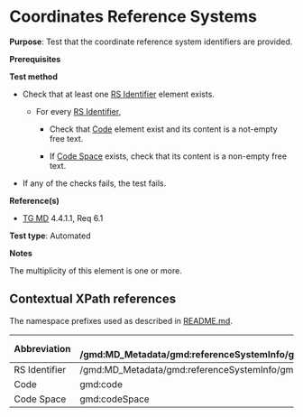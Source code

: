 # Coordinates Reference Systems

**Purpose**: Test that the coordinate reference system identifiers are provided.

**Prerequisites**

**Test method**

* Check that at least one [RS Identifier](#rsIdentifier) element exists.

    * For every [RS Identifier](#rsIdentifier),

        * Check that [Code](#code) element exist and its content is a not-empty free text.

        * If [Code Space](#codeSpace) exists, check that its content is a non-empty free text.

* If any of the checks fails, the test fails.

**Reference(s)**	 

* [TG MD](./README.md#ref_TG_MD) 4.4.1.1, Req 6.1

**Test type**: Automated

**Notes**

The multiplicity of this element is one or more.

## Contextual XPath references

The namespace prefixes used as described in [README.md](./README.md#namespaces).

Abbreviation                                   |  XPath expression (relative to /gmd:MD_Metadata/gmd:referenceSystemInfo/gmd:MD_ReferenceSystem/gmd:referenceSystemIdentifier/gmd:RS_Identifier)
-----------------------------------------------| ------------------------------------------------------------------
<a name="rsIdentifier"></a> RS Identifier | /gmd:MD_Metadata/gmd:referenceSystemInfo/gmd:MD_ReferenceSystem/gmd:referenceSystemIdentifier/gmd:RS_Identifier
<a name="code"></a> Code | gmd:code
<a name="codeSpace"></a> Code Space | gmd:codeSpace